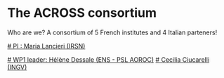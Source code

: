 # The ACROSS consortium

Who are we?
A consortium of 5 French institutes and 4 Italian parteners!

[# PI : Maria Lancieri (IRSN)](maria)

[# WP1 leader: Hélène Dessale (ENS - PSL AOROC)](Helened)
[# Cecilia Ciucarelli (INGV)](cecilia)








